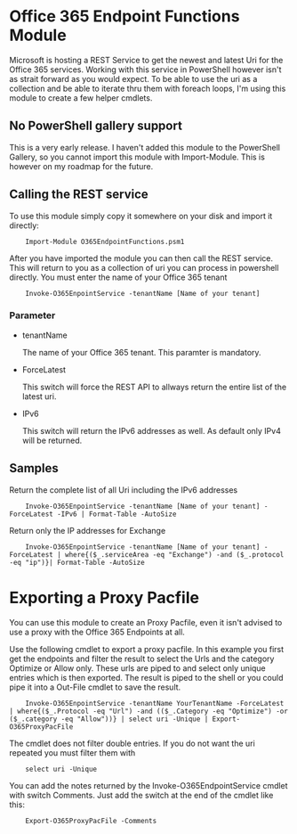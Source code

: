 # Office 365 Endpoint Functions Module
Microsoft is hosting a REST Service to get the newest and latest Uri for the Office 365 services. Working with this service in PowerShell however isn't as strait forward as you would expect. To be able to use the uri as a collection and be able to iterate thru them with foreach loops, I'm using this module to create a few helper cmdlets.
## No PowerShell gallery support
This is a very early release. I haven't added this module to the PowerShell Gallery, so you cannot import this module with Import-Module. This is however on my roadmap for the future.

## Calling the REST service
To use this module simply copy it somewhere on your disk and import it directly:

        Import-Module O365EndpointFunctions.psm1

After you have imported the module you can then call the REST service. This will return to you as a collection of uri you can process in powershell directly. You must enter the name of your Office 365 tenant

        Invoke-O365EnpointService -tenantName [Name of your tenant]

### Parameter

* tenantName
  
  The name of your Office 365 tenant. This paramter is mandatory.

* ForceLatest

  This switch will force the REST API to allways return the entire list of the latest uri.

* IPv6

  This switch will return the IPv6 addresses as well. As default only IPv4 will be returned.

## Samples

Return the complete list of all Uri including the IPv6 addresses
        
        Invoke-O365EnpointService -tenantName [Name of your tenant] -ForceLatest -IPv6 | Format-Table -AutoSize

Return only the IP addresses for Exchange

        Invoke-O365EnpointService -tenantName [Name of your tenant] -ForceLatest | where{($_.serviceArea -eq "Exchange") -and ($_.protocol -eq "ip")}| Format-Table -AutoSize

# Exporting a Proxy Pacfile

You can use this module to create an Proxy Pacfile, even it isn't advised to use a proxy with the Office 365 Endpoints at all.

Use the following cmdlet to export a proxy pacfile. In this example you first get the endpoints and filter the result to select the Urls and the category Optimize or Allow only. These urls are piped to and select only unique entries which is then exported. The result is piped to the shell or you could pipe it into a Out-File cmdlet to save the result.

        Invoke-O365EnpointService -tenantName YourTenantName -ForceLatest | where{($_.Protocol -eq "Url") -and (($_.Category -eq "Optimize") -or ($_.category -eq "Allow"))} | select uri -Unique | Export-O365ProxyPacFile

The cmdlet does not filter double entries. If you do not want the uri repeated you must filter them with

        select uri -Unique

You can add the notes returned by the Invoke-O365EndpointService cmdlet with switch Comments. Just add the switch at the end of the cmdlet like this:

        Export-O365ProxyPacFile -Comments
